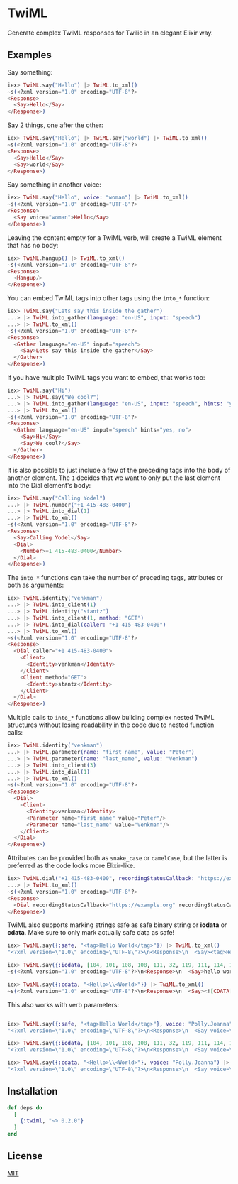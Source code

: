 # TwiML

Generate complex TwiML responses for Twilio in an elegant Elixir way.

<!-- MDOC !-->

## Examples

Say something:

```elixir
iex> TwiML.say("Hello") |> TwiML.to_xml()
~s(<?xml version="1.0" encoding="UTF-8"?>
<Response>
  <Say>Hello</Say>
</Response>)
```

Say 2 things, one after the other:

```elixir
iex> TwiML.say("Hello") |> TwiML.say("world") |> TwiML.to_xml()
~s(<?xml version="1.0" encoding="UTF-8"?>
<Response>
  <Say>Hello</Say>
  <Say>world</Say>
</Response>)
```

Say something in another voice:

```elixir
iex> TwiML.say("Hello", voice: "woman") |> TwiML.to_xml()
~s(<?xml version="1.0" encoding="UTF-8"?>
<Response>
  <Say voice="woman">Hello</Say>
</Response>)
```

Leaving the content empty for a TwiML verb, will create a TwiML element that has
no body:

```elixir
iex> TwiML.hangup() |> TwiML.to_xml()
~s(<?xml version="1.0" encoding="UTF-8"?>
<Response>
  <Hangup/>
</Response>)
```

You can embed TwiML tags into other tags using the `into_*` function:

```elixir
iex> TwiML.say("Lets say this inside the gather")
...> |> TwiML.into_gather(language: "en-US", input: "speech")
...> |> TwiML.to_xml()
~s(<?xml version="1.0" encoding="UTF-8"?>
<Response>
  <Gather language="en-US" input="speech">
    <Say>Lets say this inside the gather</Say>
  </Gather>
</Response>)
```

If you have multiple TwiML tags you want to embed, that works too:

```elixir
iex> TwiML.say("Hi")
...> |> TwiML.say("We cool?")
...> |> TwiML.into_gather(language: "en-US", input: "speech", hints: "yes, no")
...> |> TwiML.to_xml()
~s(<?xml version="1.0" encoding="UTF-8"?>
<Response>
  <Gather language="en-US" input="speech" hints="yes, no">
    <Say>Hi</Say>
    <Say>We cool?</Say>
  </Gather>
</Response>)
```

It is also possible to just include a few of the preceding tags into the body of
another element. The `1` decides that we want to only put the last element into
the Dial element's body:

```elixir
iex> TwiML.say("Calling Yodel")
...> |> TwiML.number("+1 415-483-0400")
...> |> TwiML.into_dial(1)
...> |> TwiML.to_xml()
~s(<?xml version="1.0" encoding="UTF-8"?>
<Response>
  <Say>Calling Yodel</Say>
  <Dial>
    <Number>+1 415-483-0400</Number>
  </Dial>
</Response>)
```

The `into_*` functions can take the number of preceding tags, attributes or both
as arguments:

```elixir
iex> TwiML.identity("venkman")
...> |> TwiML.into_client(1)
...> |> TwiML.identity("stantz")
...> |> TwiML.into_client(1, method: "GET")
...> |> TwiML.into_dial(caller: "+1 415-483-0400")
...> |> TwiML.to_xml()
~s(<?xml version="1.0" encoding="UTF-8"?>
<Response>
  <Dial caller="+1 415-483-0400">
    <Client>
      <Identity>venkman</Identity>
    </Client>
    <Client method="GET">
      <Identity>stantz</Identity>
    </Client>
  </Dial>
</Response>)
```

Multiple calls to `into_*` functions allow building complex nested TwiML
structures without losing readability in the code due to nested function calls:

```elixir
iex> TwiML.identity("venkman")
...> |> TwiML.parameter(name: "first_name", value: "Peter")
...> |> TwiML.parameter(name: "last_name", value: "Venkman")
...> |> TwiML.into_client(3)
...> |> TwiML.into_dial(1)
...> |> TwiML.to_xml()
~s(<?xml version="1.0" encoding="UTF-8"?>
<Response>
  <Dial>
    <Client>
      <Identity>venkman</Identity>
      <Parameter name="first_name" value="Peter"/>
      <Parameter name="last_name" value="Venkman"/>
    </Client>
  </Dial>
</Response>)
```

Attributes can be provided both as `snake_case` or `camelCase`, but the latter is preferred as the code looks more Elixir-like.

```elixir
iex> TwiML.dial("+1 415-483-0400", recordingStatusCallback: "https://example.org", recording_status_callback_method: "POST")
...> |> TwiML.to_xml()
~s(<?xml version="1.0" encoding="UTF-8"?>
<Response>
  <Dial recordingStatusCallback="https://example.org" recordingStatusCallbackMethod="POST">+1 415-483-0400</Dial>
</Response>)
```

TwiML also supports marking strings safe as safe binary string or **iodata** or **cdata**.
Make sure to only mark actually safe data as safe!

```elixir
iex> TwiML.say({:safe, "<tag>Hello World</tag>"}) |> TwiML.to_xml()
"<?xml version=\"1.0\" encoding=\"UTF-8\"?>\n<Response>\n  <Say><tag>Hello World</tag></Say>\n</Response>"

iex> TwiML.say({:iodata, [104, 101, 108, 108, 111, 32, 119, 111, 114, 108, 100]}) |> TwiML.to_xml()
~s(<?xml version="1.0" encoding="UTF-8"?>\n<Response>\n  <Say>hello world</Say>\n</Response>)

iex> TwiML.say({:cdata, "<Hello>\\<World>"}) |> TwiML.to_xml()
~s(<?xml version="1.0" encoding="UTF-8"?>\n<Response>\n  <Say><![CDATA[<Hello>\\<World>]]></Say>\n</Response>)
```

This also works with verb parameters:

```elixir

iex> TwiML.say({:safe, "<tag>Hello World</tag>"}, voice: "Polly.Joanna") |> TwiML.to_xml()
"<?xml version=\"1.0\" encoding=\"UTF-8\"?>\n<Response>\n  <Say voice=\"Polly.Joanna\"><tag>Hello World</tag></Say>\n</Response>"

iex> TwiML.say({:iodata, [104, 101, 108, 108, 111, 32, 119, 111, 114, 108, 100]}, voice: "Polly.Joanna") |> TwiML.to_xml()
"<?xml version=\"1.0\" encoding=\"UTF-8\"?>\n<Response>\n  <Say voice=\"Polly.Joanna\">hello world</Say>\n</Response>"

iex> TwiML.say({:cdata, "<Hello>\\<World>"}, voice: "Polly.Joanna") |> TwiML.to_xml()
"<?xml version=\"1.0\" encoding=\"UTF-8\"?>\n<Response>\n  <Say voice=\"Polly.Joanna\"><![CDATA[<Hello>\\<World>]]></Say>\n</Response>"

```
<!-- MDOC !-->

## Installation

```elixir
def deps do
  [
    {:twiml, "~> 0.2.0"}
  ]
end
```

## License

[MIT](./LICENSE)
